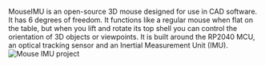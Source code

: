 MouseIMU is an open-source 3D mouse designed for use in CAD software. It has 6 degrees of freedom. It functions like a regular mouse when flat on the table, but when you lift and rotate its top shell you can control the orientation of 3D objects or viewpoints. It is built around the RP2040 MCU, an optical tracking sensor and an Inertial Measurement Unit (IMU).
![Mouse IMU project](https://q12.org/mouse_project.png)
